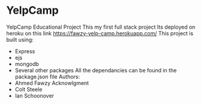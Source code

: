 # YelpCamp
 YelpCamp Educational Project
 This my first full stack project
 Its deployed on heroku on this link  https://fawzy-yelp-camp.herokuapp.com/
 This project is built using: 
  - Express 
  - ejs 
  - mongodb
  - Several other packages 
  All the dependancies can be found in the package.json file
Authors: 
- Ahmed Fawzy
Acknowlgment 
- Colt Steele 
- Ian Schoonover 
